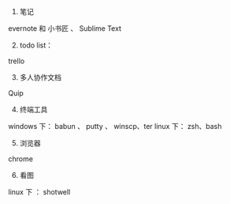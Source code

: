 
1. 笔记 
  
  evernote 和 小书匠 、 Sublime Text
  
2. todo list：

  trello
  
3. 多人协作文档
  
  Quip
  
4. 终端工具
  
  windows 下： babun 、 putty 、 winscp、ter
  linux 下： zsh、bash
  
5. 浏览器
 
  chrome
  
6. 看图

  linux 下 ： shotwell

